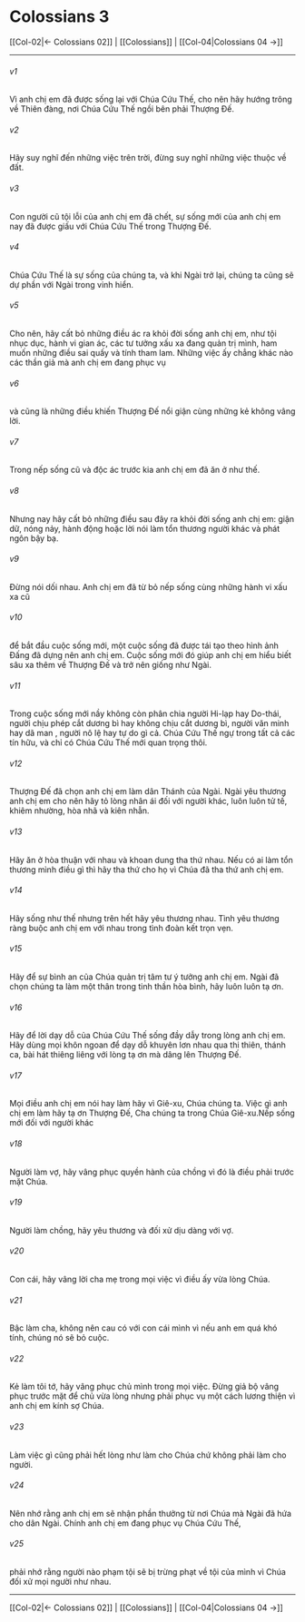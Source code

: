 # Colossians 3

[[Col-02|← Colossians 02]] | [[Colossians]] | [[Col-04|Colossians 04 →]]
***



###### v1 
Vì anh chị em đã được sống lại với Chúa Cứu Thế, cho nên hãy hướng trông về Thiên đàng, nơi Chúa Cứu Thế ngồi bên phải Thượng Đế. 

###### v2 
Hãy suy nghĩ đến những việc trên trời, đừng suy nghĩ những việc thuộc về đất. 

###### v3 
Con người cũ tội lỗi của anh chị em đã chết, sự sống mới của anh chị em nay đã được giấu với Chúa Cứu Thế trong Thượng Đế. 

###### v4 
Chúa Cứu Thế là sự sống của chúng ta, và khi Ngài trở lại, chúng ta cũng sẽ dự phần với Ngài trong vinh hiển. 

###### v5 
Cho nên, hãy cất bỏ những điều ác ra khỏi đời sống anh chị em, như tội nhục dục, hành vi gian ác, các tư tưởng xấu xa đang quản trị mình, ham muốn những điều sai quấy và tính tham lam. Những việc ấy chẳng khác nào các thần giả mà anh chị em đang phục vụ 

###### v6 
và cũng là những điều khiến Thượng Đế nổi giận cùng những kẻ không vâng lời. 

###### v7 
Trong nếp sống cũ và độc ác trước kia anh chị em đã ăn ở như thế. 

###### v8 
Nhưng nay hãy cất bỏ những điều sau đây ra khỏi đời sống anh chị em: giận dữ, nóng nảy, hành động hoặc lời nói làm tổn thương người khác và phát ngôn bậy bạ. 

###### v9 
Đừng nói dối nhau. Anh chị em đã từ bỏ nếp sống cùng những hành vi xấu xa cũ 

###### v10 
để bắt đầu cuộc sống mới, một cuộc sống đã được tái tạo theo hình ảnh Đấng đã dựng nên anh chị em. Cuộc sống mới đó giúp anh chị em hiểu biết sâu xa thêm về Thượng Đế và trở nên giống như Ngài. 

###### v11 
Trong cuộc sống mới nầy không còn phân chia người Hi-lạp hay Do-thái, người chịu phép cắt dương bì hay không chịu cắt dương bì, người văn minh hay dã man , người nô lệ hay tự do gì cả. Chúa Cứu Thế ngự trong tất cả các tín hữu, và chỉ có Chúa Cứu Thế mới quan trọng thôi. 

###### v12 
Thượng Đế đã chọn anh chị em làm dân Thánh của Ngài. Ngài yêu thương anh chị em cho nên hãy tỏ lòng nhân ái đối với người khác, luôn luôn tử tế, khiêm nhường, hòa nhã và kiên nhẫn. 

###### v13 
Hãy ăn ở hòa thuận với nhau và khoan dung tha thứ nhau. Nếu có ai làm tổn thương mình điều gì thì hãy tha thứ cho họ vì Chúa đã tha thứ anh chị em. 

###### v14 
Hãy sống như thế nhưng trên hết hãy yêu thương nhau. Tình yêu thương ràng buộc anh chị em với nhau trong tình đoàn kết trọn vẹn. 

###### v15 
Hãy để sự bình an của Chúa quản trị tâm tư ý tưởng anh chị em. Ngài đã chọn chúng ta làm một thân trong tinh thần hòa bình, hãy luôn luôn tạ ơn. 

###### v16 
Hãy để lời dạy dỗ của Chúa Cứu Thế sống đầy dẫy trong lòng anh chị em. Hãy dùng mọi khôn ngoan để dạy dỗ khuyên lơn nhau qua thi thiên, thánh ca, bài hát thiêng liêng với lòng tạ ơn mà dâng lên Thượng Đế. 

###### v17 
Mọi điều anh chị em nói hay làm hãy vì Giê-xu, Chúa chúng ta. Việc gì anh chị em làm hãy tạ ơn Thượng Đế, Cha chúng ta trong Chúa Giê-xu.Nếp sống mới đối với người khác 

###### v18 
Người làm vợ, hãy vâng phục quyền hành của chồng vì đó là điều phải trước mặt Chúa. 

###### v19 
Người làm chồng, hãy yêu thương và đối xử dịu dàng với vợ. 

###### v20 
Con cái, hãy vâng lời cha mẹ trong mọi việc vì điều ấy vừa lòng Chúa. 

###### v21 
Bậc làm cha, không nên cau có với con cái mình vì nếu anh em quá khó tính, chúng nó sẽ bỏ cuộc. 

###### v22 
Kẻ làm tôi tớ, hãy vâng phục chủ mình trong mọi việc. Đừng giả bộ vâng phục trước mặt để chủ vừa lòng nhưng phải phục vụ một cách lương thiện vì anh chị em kính sợ Chúa. 

###### v23 
Làm việc gì cũng phải hết lòng như làm cho Chúa chứ không phải làm cho người. 

###### v24 
Nên nhớ rằng anh chị em sẽ nhận phần thưởng từ nơi Chúa mà Ngài đã hứa cho dân Ngài. Chính anh chị em đang phục vụ Chúa Cứu Thế, 

###### v25 
phải nhớ rằng người nào phạm tội sẽ bị trừng phạt về tội của mình vì Chúa đối xử mọi người như nhau.

***
[[Col-02|← Colossians 02]] | [[Colossians]] | [[Col-04|Colossians 04 →]]
